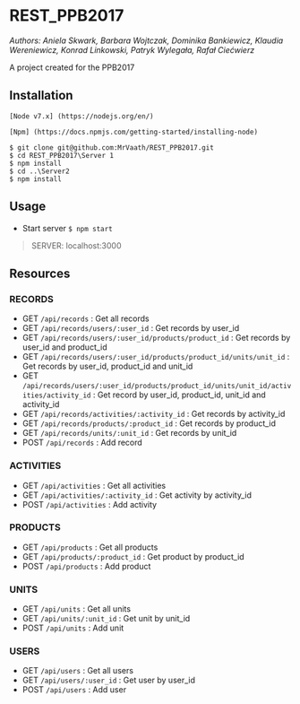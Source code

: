 # REST_PPB2017
*Authors: Aniela Skwark, Barbara Wojtczak, Dominika Bankiewicz, Klaudia Wereniewicz, Konrad Linkowski, Patryk Wylegała, Rafał Ciećwierz*

A project created for the PPB2017

## Installation
```
[Node v7.x] (https://nodejs.org/en/)
```
```
[Npm] (https://docs.npmjs.com/getting-started/installing-node)
```
```
$ git clone git@github.com:MrVaath/REST_PPB2017.git
$ cd REST_PPB2017\Server 1
$ npm install
$ cd ..\Server2
$ npm install
```

## Usage

* Start server
`$ npm start`

> SERVER: localhost:3000

## Resources

### RECORDS

* GET `/api/records` : Get all records
* GET `/api/records/users/:user_id` : Get records by user_id
* GET `/api/records/users/:user_id/products/product_id` : Get records by user_id and product_id
* GET `/api/records/users/:user_id/products/product_id/units/unit_id` : Get records by user_id, product_id and unit_id
* GET `/api/records/users/:user_id/products/product_id/units/unit_id/activities/activity_id` : Get record by user_id, product_id, unit_id and activity_id
* GET `/api/records/activities/:activity_id` : Get records by activity_id
* GET `/api/records/products/:product_id` : Get records by product_id
* GET `/api/records/units/:unit_id` : Get records by unit_id
* POST `/api/records` : Add record

### ACTIVITIES

* GET `/api/activities` : Get all activities
* GET `/api/activities/:activity_id` : Get activity by activity_id
* POST `/api/activities` : Add activity

### PRODUCTS

* GET `/api/products` : Get all products
* GET `/api/products/:product_id` : Get product by product_id
* POST `/api/products` : Add product

### UNITS

* GET `/api/units` : Get all units
* GET `/api/units/:unit_id` : Get unit by unit_id
* POST `/api/units` : Add unit

### USERS

* GET `/api/users` : Get all users
* GET `/api/users/:user_id` : Get user by user_id
* POST `/api/users` : Add user

